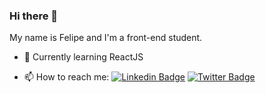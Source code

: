 ### Hi there 👋

My name is Felipe and I'm a front-end student.

- 🌱 Currently learning ReactJS

- 📫 How to reach me:
  [![Linkedin Badge](https://img.shields.io/badge/-Felipe%20Sander-blue?style=flat-square&logo=Linkedin&logoColor=white&link=https://www.linkedin.com/in/felipe-sander-panisson-641195161/)](https://www.linkedin.com/in/felipe-sander-panisson-641195161/)
  [![Twitter Badge](https://img.shields.io/badge/-@felipesanderp-1ca0f1?style=flat-square&labelColor=1ca0f1&logo=twitter&logoColor=white&link=https://twitter.com/felipesander)](https://twitter.com/felipesanderp)

<!--
**felipesanderp/felipesanderp** is a ✨ _special_ ✨ repository because its `README.md` (this file) appears on your GitHub profile.

Here are some ideas to get you started:

- 🔭 I’m currently working on ...
- 🌱 I’m currently learning ...
- 👯 I’m looking to collaborate on ...
- 🤔 I’m looking for help with ...
- 💬 Ask me about ...
- 📫 How to reach me: ...
- 😄 Pronouns: ...
- ⚡ Fun fact: ...
-->
